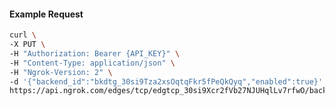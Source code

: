 <!-- Code generated for API Clients. DO NOT EDIT. -->

#### Example Request

```bash
curl \
-X PUT \
-H "Authorization: Bearer {API_KEY}" \
-H "Content-Type: application/json" \
-H "Ngrok-Version: 2" \
-d '{"backend_id":"bkdtg_30si9Tza2xsOqtqFkr5fPeQkQyq","enabled":true}' \
https://api.ngrok.com/edges/tcp/edgtcp_30si9Xcr2fVb27NJUHqlLv7rfwO/backend
```
